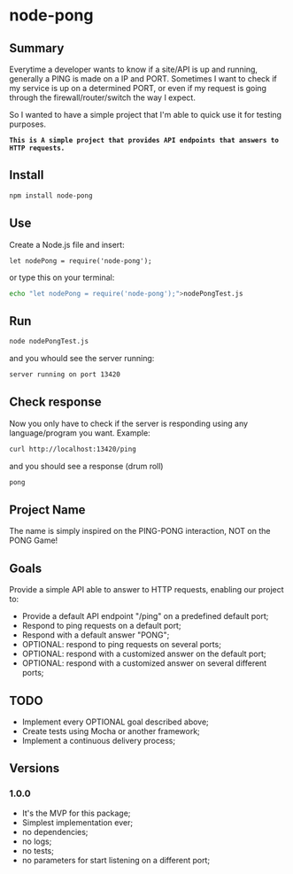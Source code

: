 # node-pong

## Summary

Everytime a developer wants to know if a site/API is up and running, generally a PING is made on a IP and PORT. Sometimes I want to check if my service is up on a determined PORT, or even if my request is going through the firewall/router/switch the way I expect.

So I wanted to have a simple project that I'm able to quick use it for testing purposes.

**``This is A simple project that provides API endpoints that answers to HTTP requests.``**

## Install

```bash
npm install node-pong
```

## Use

Create a Node.js file and insert:
```nodejs
let nodePong = require('node-pong');
```

or type this on your terminal:

```bash
echo "let nodePong = require('node-pong');">nodePongTest.js
```

## Run

```bash
node nodePongTest.js
```

and you whould see the server running:

```bash
server running on port 13420
```

## Check response

Now you only have to check if the server is responding using any language/program you want. Example:

```bash
curl http://localhost:13420/ping
```

and you should see a response (drum roll)

```bash
pong
```

## Project Name

The name is simply inspired on the PING-PONG interaction, NOT on the PONG Game!

## Goals

Provide a simple API able to answer to HTTP requests, enabling our project to:

- Provide a default API endpoint "/ping" on a predefined default port;
- Respond to ping requests on a default port;
- Respond with a default answer "PONG";
- OPTIONAL: respond to ping requests on several ports;
- OPTIONAL: respond with a customized answer on the default port;
- OPTIONAL: respond with a customized answer on several different ports;

## TODO

- Implement every OPTIONAL goal described above;
- Create tests using Mocha or another framework;
- Implement a continuous delivery process;

## Versions

### 1.0.0

- It's the MVP for this package;
- Simplest implementation ever;
- no dependencies;
- no logs;
- no tests;
- no parameters for start listening on a different port;
